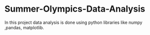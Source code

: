 # Summer-Olympics-Data-Analysis
In this project data analysis is done using python libraries like numpy ,pandas, matplotlib.
